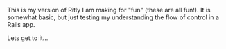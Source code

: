 This is my version of Ritly I am making for "fun" (these are all fun!). It is somewhat basic, but just testing my understanding the flow of control in a Rails app. 

Lets get to it...